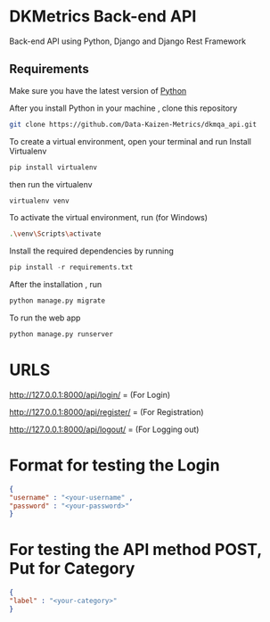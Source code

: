 # DKMetrics Back-end API
Back-end API using Python, Django and Django Rest Framework

## Requirements
Make sure you have the latest version of [Python](https://www.python.org/ftp/python/3.8.5/python-3.8.5.exe)

After you install Python in your machine , clone this repository
```bash
git clone https://github.com/Data-Kaizen-Metrics/dkmqa_api.git
```

To create a virtual environment, open your terminal and run 
Install Virtualenv
```python
pip install virtualenv
```
then run the virtualenv
```python 
virtualenv venv
```

To activate the virtual environment, run (for Windows)
```bash
.\venv\Scripts\activate
```

Install the required dependencies by running 
```python
pip install -r requirements.txt
```
After the installation , run 

```python
python manage.py migrate
```

To run the web app
```python
python manage.py runserver
 ```
 
 # URLS 
 
 http://127.0.0.1:8000/api/login/  = (For Login)
 
 http://127.0.0.1:8000/api/register/   =  (For Registration)
 
 http://127.0.0.1:8000/api/logout/   = (For Logging out)
 
 # Format for testing the Login 

```json
{
"username" : "<your-username" ,
"password" : "<your-password>"
}
```

# For testing the API method POST, Put for Category
```json
{
"label" : "<your-category>"
}
```
